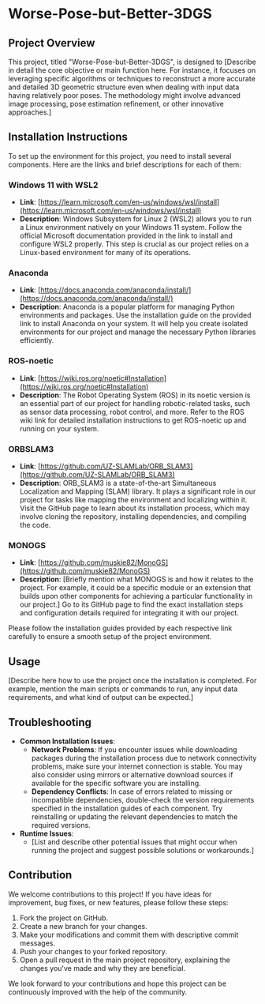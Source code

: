 # Worse-Pose-but-Better-3DGS

## Project Overview
This project, titled "Worse-Pose-but-Better-3DGS", is designed to [Describe in detail the core objective or main function here. For instance, it focuses on leveraging specific algorithms or techniques to reconstruct a more accurate and detailed 3D geometric structure even when dealing with input data having relatively poor poses. The methodology might involve advanced image processing, pose estimation refinement, or other innovative approaches.]

## Installation Instructions
To set up the environment for this project, you need to install several components. Here are the links and brief descriptions for each of them:

### Windows 11 with WSL2
- **Link**: [https://learn.microsoft.com/en-us/windows/wsl/install](https://learn.microsoft.com/en-us/windows/wsl/install)
- **Description**: Windows Subsystem for Linux 2 (WSL2) allows you to run a Linux environment natively on your Windows 11 system. Follow the official Microsoft documentation provided in the link to install and configure WSL2 properly. This step is crucial as our project relies on a Linux-based environment for many of its operations.

### Anaconda
- **Link**: [https://docs.anaconda.com/anaconda/install/](https://docs.anaconda.com/anaconda/install/)
- **Description**: Anaconda is a popular platform for managing Python environments and packages. Use the installation guide on the provided link to install Anaconda on your system. It will help you create isolated environments for our project and manage the necessary Python libraries efficiently.

### ROS-noetic
- **Link**: [https://wiki.ros.org/noetic#Installation](https://wiki.ros.org/noetic#Installation)
- **Description**: The Robot Operating System (ROS) in its noetic version is an essential part of our project for handling robotic-related tasks, such as sensor data processing, robot control, and more. Refer to the ROS wiki link for detailed installation instructions to get ROS-noetic up and running on your system.

### ORBSLAM3
- **Link**: [https://github.com/UZ-SLAMLab/ORB_SLAM3](https://github.com/UZ-SLAMLab/ORB_SLAM3)
- **Description**: ORB_SLAM3 is a state-of-the-art Simultaneous Localization and Mapping (SLAM) library. It plays a significant role in our project for tasks like mapping the environment and localizing within it. Visit the GitHub page to learn about its installation process, which may involve cloning the repository, installing dependencies, and compiling the code.

### MONOGS
- **Link**: [https://github.com/muskie82/MonoGS](https://github.com/muskie82/MonoGS)
- **Description**: [Briefly mention what MONOGS is and how it relates to the project. For example, it could be a specific module or an extension that builds upon other components for achieving a particular functionality in our project.] Go to its GitHub page to find the exact installation steps and configuration details required for integrating it with our project.

Please follow the installation guides provided by each respective link carefully to ensure a smooth setup of the project environment.

## Usage
[Describe here how to use the project once the installation is completed. For example, mention the main scripts or commands to run, any input data requirements, and what kind of output can be expected.]

## Troubleshooting
- **Common Installation Issues**:
    - **Network Problems**: If you encounter issues while downloading packages during the installation process due to network connectivity problems, make sure your internet connection is stable. You may also consider using mirrors or alternative download sources if available for the specific software you are installing.
    - **Dependency Conflicts**: In case of errors related to missing or incompatible dependencies, double-check the version requirements specified in the installation guides of each component. Try reinstalling or updating the relevant dependencies to match the required versions.
- **Runtime Issues**:
    - [List and describe other potential issues that might occur when running the project and suggest possible solutions or workarounds.]

## Contribution
We welcome contributions to this project! If you have ideas for improvement, bug fixes, or new features, please follow these steps:
1. Fork the project on GitHub.
2. Create a new branch for your changes.
3. Make your modifications and commit them with descriptive commit messages.
4. Push your changes to your forked repository.
5. Open a pull request in the main project repository, explaining the changes you've made and why they are beneficial.

We look forward to your contributions and hope this project can be continuously improved with the help of the community.

